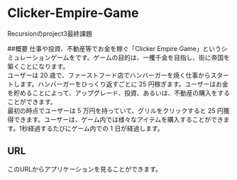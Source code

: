 # Clicker-Empire-Game
Recursionのproject3最終課題

##概要
仕事や投資、不動産等でお金を稼ぐ「Clicker Empire Game」というシミュレーションゲームをです。ゲームの目的は、一攫千金を目指し、街に帝国を築くことになります。<br>
ユーザーは 20 歳で、ファーストフード店でハンバーガーを焼く仕事からスタートします。ハンバーガーをひっくり返すごとに 25 円稼ぎます。ユーザーはお金を貯めることによって、アップグレード、投資、あるいは、不動産の購入をすることができます。<br>
最初の時点でユーザーは 5 万円を持っていて、グリルをクリックすると 25 円獲得できます。ユーザーは、ゲーム内では様々なアイテムを購入することができます。1秒経過するたびにゲーム内での 1 日が経過します。

## URL
このURLからアプリケーションを見ることができます。</br>
